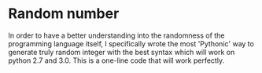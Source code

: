 # Random number
In order to have a better understanding into the randomness of the programming language itself, I specifically wrote the most 'Pythonic' way to generate truly random integer with the best syntax which will work on python 2.7 and 3.0.
This is a one-line code that will work perfectly.
